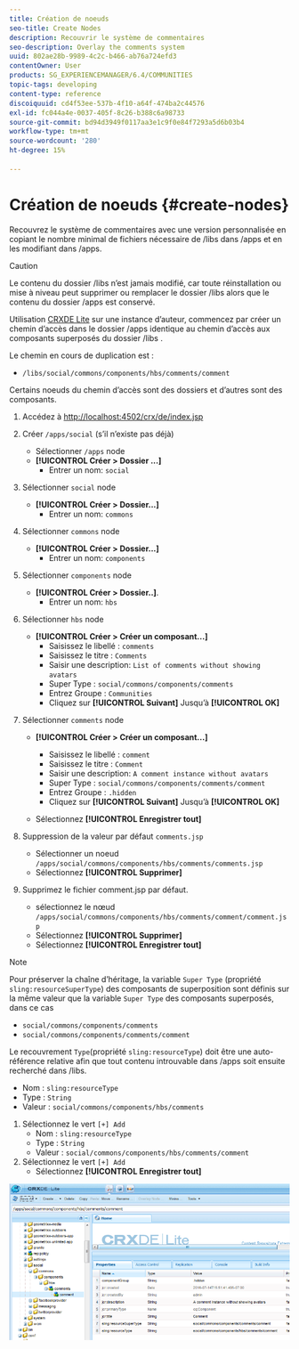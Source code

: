 ```yaml
---
title: Création de noeuds
seo-title: Create Nodes
description: Recouvrir le système de commentaires
seo-description: Overlay the comments system
uuid: 802ae28b-9989-4c2c-b466-ab76a724efd3
contentOwner: User
products: SG_EXPERIENCEMANAGER/6.4/COMMUNITIES
topic-tags: developing
content-type: reference
discoiquuid: cd4f53ee-537b-4f10-a64f-474ba2c44576
exl-id: fc044a4e-0037-405f-8c26-b388c6a98733
source-git-commit: bd94d3949f0117aa3e1c9f0e84f7293a5d6b03b4
workflow-type: tm+mt
source-wordcount: '280'
ht-degree: 15%

---
```


# Création de noeuds {#create-nodes}

Recouvrez le système de commentaires avec une version personnalisée en copiant le nombre minimal de fichiers nécessaire de /libs dans /apps et en les modifiant dans /apps.

>[!CAUTION]
>
>Le contenu du dossier /libs n’est jamais modifié, car toute réinstallation ou mise à niveau peut supprimer ou remplacer le dossier /libs alors que le contenu du dossier /apps est conservé.

Utilisation [CRXDE Lite](../../help/sites-developing/developing-with-crxde-lite.md) sur une instance d’auteur, commencez par créer un chemin d’accès dans le dossier /apps identique au chemin d’accès aux composants superposés du dossier /libs .

Le chemin en cours de duplication est :

* `/libs/social/commons/components/hbs/comments/comment`

Certains noeuds du chemin d’accès sont des dossiers et d’autres sont des composants.

1. Accédez à [http://localhost:4502/crx/de/index.jsp](http://localhost:4502/crx/de/index.jsp)
1. Créer `/apps/social` (s’il n’existe pas déjà)
   * Sélectionner `/apps` node
   * **[!UICONTROL Créer > Dossier ...]**
      * Entrer un nom: `social`
1. Sélectionner `social` node
   * **[!UICONTROL Créer > Dossier...]**
      * Entrer un nom: `commons`
1. Sélectionner `commons` node
   * **[!UICONTROL Créer > Dossier...]**
      * Entrer un nom: `components`
1. Sélectionner `components` node
   * **[!UICONTROL Créer > Dossier..]**.
      * Entrer un nom: `hbs`
1. Sélectionner `hbs` node
   * **[!UICONTROL Créer > Créer un composant...]**
      * Saisissez le libellé : `comments`
      * Saisissez le titre : `Comments`
      * Saisir une description: `List of comments without showing avatars`
      * Super Type : `social/commons/components/comments`
      * Entrez Groupe : `Communities`
      * Cliquez sur **[!UICONTROL Suivant]** Jusqu’à **[!UICONTROL OK]**
1. Sélectionner `comments` node

   * **[!UICONTROL Créer > Créer un composant...]**

      * Saisissez le libellé : `comment`
      * Saisissez le titre : `Comment`
      * Saisir une description: `A comment instance without avatars`
      * Super Type : `social/commons/components/comments/comment`
      * Entrez Groupe : `.hidden`
      * Cliquez sur **[!UICONTROL Suivant]** Jusqu’à **[!UICONTROL OK]**
   * Sélectionnez **[!UICONTROL Enregistrer tout]**
1. Suppression de la valeur par défaut `comments.jsp`
   * Sélectionner un noeud `/apps/social/commons/components/hbs/comments/comments.jsp`
   * Sélectionnez **[!UICONTROL Supprimer]**
1. Supprimez le fichier comment.jsp par défaut.
   * sélectionnez le nœud `/apps/social/commons/components/hbs/comments/comment/comment.jsp`
   * Sélectionnez **[!UICONTROL Supprimer]**
   * Sélectionnez **[!UICONTROL Enregistrer tout]**

>[!NOTE]
>
>Pour préserver la chaîne d’héritage, la variable `Super Type` (propriété `sling:resourceSuperType`) des composants de superposition sont définis sur la même valeur que la variable `Super Type` des composants superposés, dans ce cas
>
>* `social/commons/components/comments`
>* `social/commons/components/comments/comment`
>


Le recouvrement `Type`(propriété `sling:resourceType`) doit être une auto-référence relative afin que tout contenu introuvable dans /apps soit ensuite recherché dans /libs.
* Nom : `sling:resourceType`
* Type : `String`
* Valeur : `social/commons/components/hbs/comments`

1. Sélectionnez le vert `[+] Add`
   * Nom : `sling:resourceType`
   * Type : `String`
   * Valeur : `social/commons/components/hbs/comments/comment`
1. Sélectionnez le vert `[+] Add`
   * Sélectionnez **[!UICONTROL Enregistrer tout]**

![chlimage_1-4](assets/chlimage_1-4.png)
